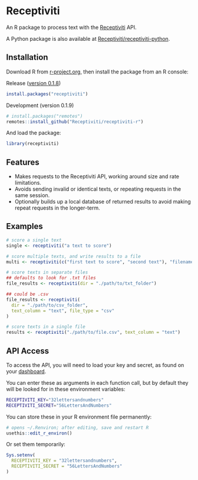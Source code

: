 # Receptiviti
An R package to process text with the [Receptiviti](https://www.receptiviti.com) API.

A Python package is also available at [Receptiviti/receptiviti-python](https://receptiviti.github.io/receptiviti-python/).

## Installation
Download R from [r-project.org](https://www.r-project.org), then install the package from an R console:

Release ([version 0.1.8](https://cran.r-project.org/package=receptiviti))
```R
install.packages("receptiviti")
```
Development (version 0.1.9)
```R
# install.packages("remotes")
remotes::install_github("Receptiviti/receptiviti-r")
```

And load the package:
```R
library(receptiviti)
```

## Features

- Makes requests to the Receptiviti API, working around size and rate limitations.
- Avoids sending invalid or identical texts, or repeating requests in the same session.
- Optionally builds up a local database of returned results to avoid making repeat requests in the longer-term.

## Examples

```R
# score a single text
single <- receptiviti("a text to score")

# score multiple texts, and write results to a file
multi <- receptiviti(c("first text to score", "second text"), "filename.csv")

# score texts in separate files
## defaults to look for .txt files
file_results <- receptiviti(dir = "./path/to/txt_folder")

## could be .csv
file_results <- receptiviti(
  dir = "./path/to/csv_folder",
  text_column = "text", file_type = "csv"
)

# score texts in a single file
results <- receptiviti("./path/to/file.csv", text_column = "text")
```

## API Access
To access the API, you will need to load your key and secret, as found on your [dashboard](https://dashboard.receptiviti.com).

You can enter these as arguments in each function call, but by default they will be looked for in these environment variables:
```sh
RECEPTIVITI_KEY="32lettersandnumbers"
RECEPTIVITI_SECRET="56LettersAndNumbers"
```

You can store these in your R environment file permanently:
```R
# opens ~/.Renviron; after editing, save and restart R
usethis::edit_r_environ()
```

Or set them temporarily:
```R
Sys.setenv(
  RECEPTIVITI_KEY = "32lettersandnumbers",
  RECEPTIVITI_SECRET = "56LettersAndNumbers"
)
```
